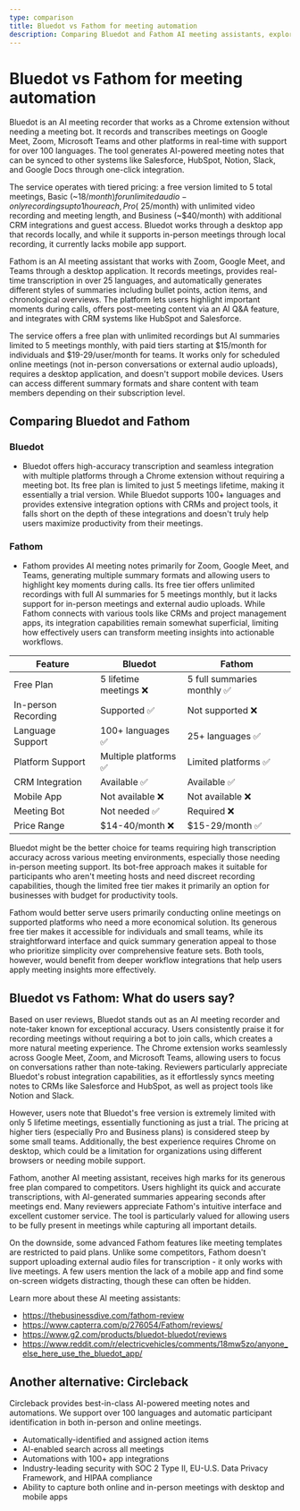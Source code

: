```yaml
---
type: comparison
title: Bluedot vs Fathom for meeting automation
description: Comparing Bluedot and Fathom AI meeting assistants, exploring features like transcription, integrations, pricing tiers, language support, and in-person meeting capabilities.
---
```


# Bluedot vs Fathom for meeting automation

Bluedot is an AI meeting recorder that works as a Chrome extension without needing a meeting bot. It records and transcribes meetings on Google Meet, Zoom, Microsoft Teams and other platforms in real-time with support for over 100 languages. The tool generates AI-powered meeting notes that can be synced to other systems like Salesforce, HubSpot, Notion, Slack, and Google Docs through one-click integration.

The service operates with tiered pricing: a free version limited to 5 total meetings, Basic (~$18/month) for unlimited audio-only recordings up to 1 hour each, Pro (~$25/month) with unlimited video recording and meeting length, and Business (~$40/month) with additional CRM integrations and guest access. Bluedot works through a desktop app that records locally, and while it supports in-person meetings through local recording, it currently lacks mobile app support.

Fathom is an AI meeting assistant that works with Zoom, Google Meet, and Teams through a desktop application. It records meetings, provides real-time transcription in over 25 languages, and automatically generates different styles of summaries including bullet points, action items, and chronological overviews. The platform lets users highlight important moments during calls, offers post-meeting content via an AI Q&A feature, and integrates with CRM systems like HubSpot and Salesforce.

The service offers a free plan with unlimited recordings but AI summaries limited to 5 meetings monthly, with paid tiers starting at $15/month for individuals and $19-29/user/month for teams. It works only for scheduled online meetings (not in-person conversations or external audio uploads), requires a desktop application, and doesn't support mobile devices. Users can access different summary formats and share content with team members depending on their subscription level.

## Comparing Bluedot and Fathom

### Bluedot

* Bluedot offers high-accuracy transcription and seamless integration with multiple platforms through a Chrome extension without requiring a meeting bot. Its free plan is limited to just 5 meetings lifetime, making it essentially a trial version. While Bluedot supports 100+ languages and provides extensive integration options with CRMs and project tools, it falls short on the depth of these integrations and doesn't truly help users maximize productivity from their meetings.

### Fathom

* Fathom provides AI meeting notes primarily for Zoom, Google Meet, and Teams, generating multiple summary formats and allowing users to highlight key moments during calls. Its free tier offers unlimited recordings with full AI summaries for 5 meetings monthly, but it lacks support for in-person meetings and external audio uploads. While Fathom connects with various tools like CRMs and project management apps, its integration capabilities remain somewhat superficial, limiting how effectively users can transform meeting insights into actionable workflows.

| Feature | Bluedot | Fathom |
|---------|---------|--------|
| Free Plan | 5 lifetime meetings ❌ | 5 full summaries monthly ✅ |
| In-person Recording | Supported ✅ | Not supported ❌ |
| Language Support | 100+ languages ✅ | 25+ languages ✅ |
| Platform Support | Multiple platforms ✅ | Limited platforms ✅ |
| CRM Integration | Available ✅ | Available ✅ |
| Mobile App | Not available ❌ | Not available ❌ |
| Meeting Bot | Not needed ✅ | Required ❌ |
| Price Range | $14-40/month ❌ | $15-29/month ✅ |

Bluedot might be the better choice for teams requiring high transcription accuracy across various meeting environments, especially those needing in-person meeting support. Its bot-free approach makes it suitable for participants who aren't meeting hosts and need discreet recording capabilities, though the limited free tier makes it primarily an option for businesses with budget for productivity tools.

Fathom would better serve users primarily conducting online meetings on supported platforms who need a more economical solution. Its generous free tier makes it accessible for individuals and small teams, while its straightforward interface and quick summary generation appeal to those who prioritize simplicity over comprehensive feature sets. Both tools, however, would benefit from deeper workflow integrations that help users apply meeting insights more effectively.

## Bluedot vs Fathom: What do users say?

Based on user reviews, Bluedot stands out as an AI meeting recorder and note-taker known for exceptional accuracy. Users consistently praise it for recording meetings without requiring a bot to join calls, which creates a more natural meeting experience. The Chrome extension works seamlessly across Google Meet, Zoom, and Microsoft Teams, allowing users to focus on conversations rather than note-taking. Reviewers particularly appreciate Bluedot's robust integration capabilities, as it effortlessly syncs meeting notes to CRMs like Salesforce and HubSpot, as well as project tools like Notion and Slack.

However, users note that Bluedot's free version is extremely limited with only 5 lifetime meetings, essentially functioning as just a trial. The pricing at higher tiers (especially Pro and Business plans) is considered steep by some small teams. Additionally, the best experience requires Chrome on desktop, which could be a limitation for organizations using different browsers or needing mobile support.

Fathom, another AI meeting assistant, receives high marks for its generous free plan compared to competitors. Users highlight its quick and accurate transcriptions, with AI-generated summaries appearing seconds after meetings end. Many reviewers appreciate Fathom's intuitive interface and excellent customer service. The tool is particularly valued for allowing users to be fully present in meetings while capturing all important details.

On the downside, some advanced Fathom features like meeting templates are restricted to paid plans. Unlike some competitors, Fathom doesn't support uploading external audio files for transcription - it only works with live meetings. A few users mention the lack of a mobile app and find some on-screen widgets distracting, though these can often be hidden.

Learn more about these AI meeting assistants:
- https://thebusinessdive.com/fathom-review
- https://www.capterra.com/p/276054/Fathom/reviews/
- https://www.g2.com/products/bluedot-bluedot/reviews
- https://www.reddit.com/r/electricvehicles/comments/18mw5zo/anyone_else_here_use_the_bluedot_app/

## Another alternative: Circleback
Circleback provides best-in-class AI-powered meeting notes and automations. We support over 100 languages and automatic participant identification in both in-person and online meetings.
* Automatically-identified and assigned action items
* AI-enabled search across all meetings
* Automations with 100+ app integrations
* Industry-leading security with SOC 2 Type II, EU-U.S. Data Privacy Framework, and HIPAA compliance
* Ability to capture both online and in-person meetings with desktop and mobile apps